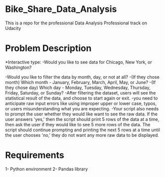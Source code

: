 # Bike_Share_Data_Analysis
This is a repo for the professional Data Analysis Professional track on Udacity

# Problem Description
*Interactive type:
-Would you like to see data for Chicago, New York, or Washington?  

-Would you like to filter the data by month, day, or not at all?
-(If they chose month) Which month - January, February, March, April, May, or June?
-(If they chose day) Which day - Monday, Tuesday, Wednesday, Thursday, Friday, Saturday, or Sunday?
-After filtering the dataset, users will see the statistical result of the data, and choose to start again or exit.
-you need to anticipate raw input errors like using improper upper or lower case, typos, or users misunderstanding what you are expecting.
-Your script also needs to prompt the user whether they would like want to see the raw data. If the user answers 'yes,' then the script should print 5 rows of the data at a time, then ask the user if they would like to see 5 more rows of the data. The script should continue prompting and printing the next 5 rows at a time until the user chooses 'no,' they do not want any more raw data to be displayed.

# Requirements
1- Python environment
2- Pandas library  


